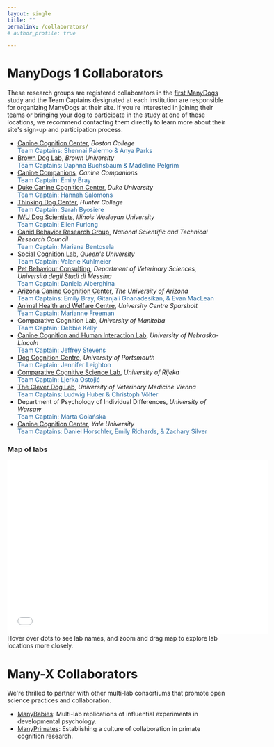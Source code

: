```yaml
---
layout: single
title: ""
permalink: /collaborators/
# author_profile: true

---
```


# ManyDogs 1 Collaborators <br>
These research groups are registered collaborators in the [first ManyDogs](manydogs1) study and the Team Captains designated at each institution are responsible for organizing ManyDogs at their site. If you're interested in joining their teams or bringing your dog to participate in the study at one of these locations, we recommend contacting them directly to learn more about their site's sign-up and participation process.

* [Canine Cognition Center](https://sites.bc.edu/doglab/), _Boston College_ <br>
	<span style="color:#25679E;">Team Captains: Shennai Palermo & Anya Parks</span>
* [Brown Dog Lab](https://sites.brown.edu/browndoglab/), _Brown University_ <br>
	<span style="color:#25679E;">Team Captains: Daphna Buchsbaum & Madeline Pelgrim</span>
* [Canine Companions](https://canine.org/), _Canine Companions_ <br>
	<span style="color:#25679E;">Team Captain: Emily Bray</span>
* [Duke Canine Cognition Center](https://evolutionaryanthropology.duke.edu/research/dogs), _Duke University_ <br>
	<span style="color:#25679E;">Team Captain: Hannah Salomons</span>
* [Thinking Dog Center](https://sites.google.com/view/huntertdc/home), _Hunter College_ <br>
	<span style="color:#25679E;">Team Captain: Sarah Byosiere</span>
* [IWU Dog Scientists](https://www.iwudogscientists.com/), _Illinois Wesleyan University_ <br>
	<span style="color:#25679E;">Team Captain: Ellen Furlong</span>
* [Canid Behavior Research Group](https://www.canids.com.ar/), _National Scientific and Technical Research Council_ <br>
	<span style="color:#25679E;">Team Captain: Mariana Bentosela</span>
* [Social Cognition Lab](https://www.socialcognitionlab.com/), _Queen's University_<br>
	<span style="color:#25679E;">Team Captain: Valerie Kuhlmeier</span>
* [Pet Behaviour Consulting](https://www.unime.it/it/dipartimenti/vet), _Department of Veterinary Sciences, Università degli Studi di Messina_<br> 
	<span style="color:#25679E;">Team Captain: Daniela Alberghina</span>
* [Arizona Canine Cognition Center](https://dogs.arizona.edu/), _The University of Arizona_ <br>
	<span style="color:#25679E;">Team Captains: Emily Bray, Gitanjali Gnanadesikan, & Evan MacLean</span>
* [Animal Health and Welfare Centre](https://www.sparsholt.ac.uk/ucs-animal-zoo-management-facilities/), _University Centre Sparsholt_ <br>
	<span style="color:#25679E;">Team Captain: Marianne Freeman</span>
* Comparative Cognition Lab, _University of Manitoba_<br>
	<span style="color:#25679E;">Team Captain: Debbie Kelly</span>
* [Canine Cognition and Human Interaction Lab](https://dogcog.unl.edu), _University of Nebraska-Lincoln_ <br>
	<span style="color:#25679E;">Team Captain: Jeffrey Stevens</span>
* [Dog Cognition Centre](https://www.port.ac.uk/research/research-centres-and-groups/dog-cognition-centre), _University of Portsmouth_ <br>
	<span style="color:#25679E;">Team Captain: Jennifer Leighton</span>
* [Comparative Cognitive Science Lab](http://www.ccsl.uniri.hr/), _University of Rijeka_ <br>
	<span style="color:#25679E;">Team Captain: Ljerka Ostojić</span>
* [The Clever Dog Lab](https://www.vetmeduni.ac.at/cleverdoglab), _University of Veterinary Medicine Vienna_ <br>
	<span style="color:#25679E;">Team Captains: Ludwig Huber & Christoph Völter</span>
* Department of Psychology of Individual Differences, _University of Warsaw_ <br>
	<span style="color:#25679E;">Team Captain: Marta Golańska</span>
* [Canine Cognition Center](https://doglab.yale.edu/), _Yale University_ <br>
	<span style="color:#25679E;">Team Captains: Daniel Horschler, Emily Richards, & Zachary Silver</span>

### Map of labs
<iframe height="400" width="600" src="../assets/html/all_labs.html" title="Interactive map of labs" alt="Map of world with dots representing the location of each ManyDogs lab." style="border:none;" ></iframe>
Hover over dots to see lab names, and zoom and drag map to explore lab locations more closely.


# Many-X Collaborators
We're thrilled to partner with other multi-lab consortiums that promote open science practices and collaboration.
* [ManyBabies](https://manybabies.github.io/): Multi-lab replications of influential experiments in developmental psychology.
* [ManyPrimates](https://manyprimates.github.io): Establishing a culture of collaboration in primate cognition research.
